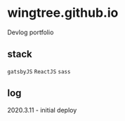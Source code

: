 # wingtree.github.io
Devlog portfolio

## stack
`gatsbyJS`
`ReactJS`
`sass`

## log
2020.3.11 - initial deploy
